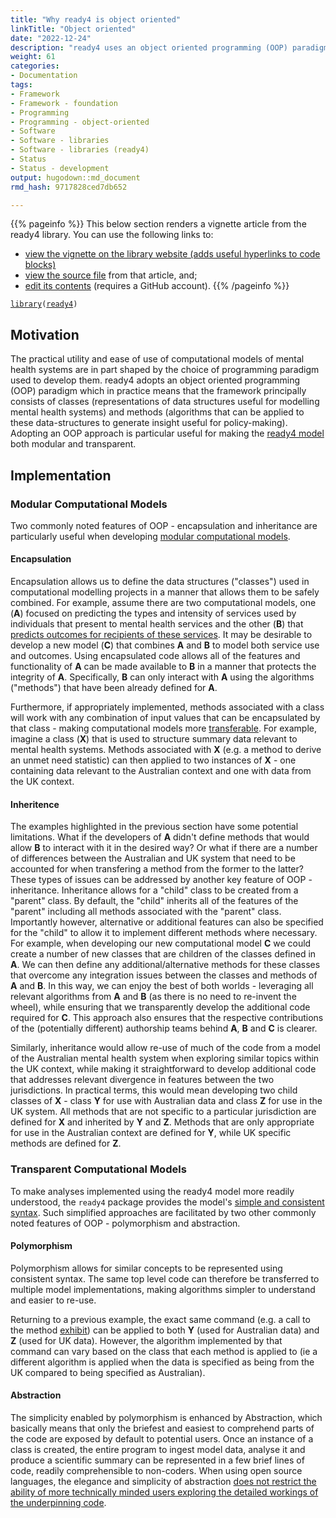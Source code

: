 ```yaml
---
title: "Why ready4 is object oriented"
linkTitle: "Object oriented"
date: "2022-12-24"
description: "ready4 uses an object oriented programming (OOP) paradigm to implement computational models."
weight: 61
categories: 
- Documentation
tags: 
- Framework
- Framework - foundation
- Programming
- Programming - object-oriented
- Software
- Software - libraries
- Software - libraries (ready4)
- Status
- Status - development
output: hugodown::md_document
rmd_hash: 9717828ced7db652

---
```


{{% pageinfo %}} This below section renders a vignette article from the ready4 library. You can use the following links to:

-   [view the vignette on the library website (adds useful hyperlinks to code blocks)](https://ready4-dev.github.io/ready4/articles/V_03.html)
-   [view the source file](https://github.com/ready4-dev/ready4/blob/main/vignettes/V_03.Rmd) from that article, and;
-   [edit its contents](https://github.com/ready4-dev/ready4/edit/main/vignettes/V_03.Rmd) (requires a GitHub account). {{% /pageinfo %}}

<div class="highlight">

</div>

<div class="highlight">

</div>

<div class="highlight">

<pre class='chroma'><code class='language-r' data-lang='r'><span><span class='kr'><a href='https://rdrr.io/r/base/library.html'>library</a></span><span class='o'>(</span><span class='nv'><a href='https://ready4-dev.github.io/ready4/'>ready4</a></span><span class='o'>)</span></span></code></pre>

</div>

## Motivation

The practical utility and ease of use of computational models of mental health systems are in part shaped by the choice of programming paradigm used to develop them. ready4 adopts an object oriented programming (OOP) paradigm which in practice means that the framework principally consists of classes (representations of data structures useful for modelling mental health systems) and methods (algorithms that can be applied to these data-structures to generate insight useful for policy-making). Adopting an OOP approach is particular useful for making the [ready4 model](https://www.ready4-dev.com) both modular and transparent.

## Implementation

### Modular Computational Models

Two commonly noted features of OOP - encapsulation and inheritance are particularly useful when developing [modular computational models](https://ready4-dev.github.io/ready4/articles/V_01.html).

#### Encapsulation

Encapsulation allows us to define the data structures ("classes") used in computational modelling projects in a manner that allows them to be safely combined. For example, assume there are two computational models, one (**A**) focused on predicting the types and intensity of services used by individuals that present to mental health services and the other (**B**) that [predicts outcomes for recipients of these services](https://ready4-dev.github.io/youthu/articles/Prediction_With_Mdls.html). It may be desirable to develop a new model (**C**) that combines **A** and **B** to model both service use and outcomes. Using encapsulated code allows all of the features and functionality of **A** can be made available to **B** in a manner that protects the integrity of **A**. Specifically, **B** can only interact with **A** using the algorithms ("methods") that have been already defined for **A**.

Furthermore, if appropriately implemented, methods associated with a class will work with any combination of input values that can be encapsulated by that class - making computational models more [transferable](/docs/getting-started/concepts/transferable/). For example, imagine a class (**X**) that is used to structure summary data relevant to mental health systems. Methods associated with **X** (e.g. a method to derive an unmet need statistic) can then applied to two instances of **X** - one containing data relevant to the Australian context and one with data from the UK context.

#### Inheritence

The examples highlighted in the previous section have some potential limitations. What if the developers of **A** didn't define methods that would allow **B** to interact with it in the desired way? Or what if there are a number of differences between the Australian and UK system that need to be accounted for when transfering a method from the former to the latter? These types of issues can be addressed by another key feature of OOP - inheritance. Inheritance allows for a "child" class to be created from a "parent" class. By default, the "child" inherits all of the features of the "parent" including all methods associated with the "parent" class. Importantly however, alternative or additional features can also be specified for the "child" to allow it to implement different methods where necessary. For example, when developing our new computational model **C** we could create a number of new classes that are children of the classes defined in **A**. We can then define any additional/alternative methods for these classes that overcome any integration issues between the classes and methods of **A** and **B**. In this way, we can enjoy the best of both worlds - leveraging all relevant algorithms from **A** and **B** (as there is no need to re-invent the wheel), while ensuring that we transparently develop the additional code required for **C**. This approach also ensures that the respective contributions of the (potentially different) authorship teams behind **A**, **B** and **C** is clearer.

Similarly, inheritance would allow re-use of much of the code from a model of the Australian mental health system when exploring similar topics within the UK context, while making it straightforward to develop additional code that addresses relevant divergence in features between the two jurisdictions. In practical terms, this would mean developing two child classes of **X** - class **Y** for use with Australian data and class **Z** for use in the UK system. All methods that are not specific to a particular jurisdiction are defined for **X** and inherited by **Y** and **Z**. Methods that are only appropriate for use in the Australian context are defined for **Y**, while UK specific methods are defined for **Z**.

### Transparent Computational Models

To make analyses implemented using the ready4 model more readily understood, the `ready4` package provides the model's [simple and consistent syntax](https://ready4-dev.github.io/ready4/articles/V_02.html). Such simplified approaches are facilitated by two other commonly noted features of OOP - polymorphism and abstraction.

#### Polymorphism

Polymorphism allows for similar concepts to be represented using consistent syntax. The same top level code can therefore be transferred to multiple model implementations, making algorithms simpler to understand and easier to re-use.

Returning to a previous example, the exact same command (e.g. a call to the method [exhibit](https://ready4-dev.github.io/ready4/reference/exhibit-methods.html)) can be applied to both **Y** (used for Australian data) and **Z** (used for UK data). However, the algorithm implemented by that command can vary based on the class that each method is applied to (ie a different algorithm is applied when the data is specified as being from the UK compared to being specified as Australian).

#### Abstraction

The simplicity enabled by polymorphism is enhanced by Abstraction, which basically means that only the briefest and easiest to comprehend parts of the code are exposed by default to potential users. Once an instance of a class is created, the entire program to ingest model data, analyse it and produce a scientific summary can be represented in a few brief lines of code, readily comprehensible to non-coders. When using open source languages, the elegance and simplicity of abstraction [does not restrict the ability of more technically minded users exploring the detailed workings of the underpinning code](https://ready4-dev.github.io/ready4fun/articles/V_01.html).

